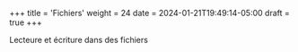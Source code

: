 +++
title = 'Fichiers'
weight = 24
date = 2024-01-21T19:49:14-05:00
draft = true
+++


Lecteure et écriture dans des fichiers